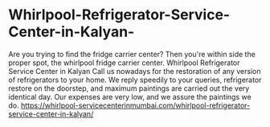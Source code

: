 # Whirlpool-Refrigerator-Service-Center-in-Kalyan-
Are you trying to find the fridge carrier center? Then you're within side the proper spot, the whirlpool fridge carrier center. Whirlpool Refrigerator Service Center in Kalyan Call us nowadays for the restoration of any version of refrigerators to your home. We reply speedily to your queries, refrigerator restore on the doorstep, and maximum paintings are carried out the very identical day. Our expenses are very low, and we assure the paintings we do. https://whirlpool-servicecenterinmumbai.com/whirlpool-refrigerator-service-center-in-kalyan/
